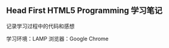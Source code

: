 Head First HTML5 Programming 学习笔记
-------------------------------------
记录学习过程中的代码和感想

学习环境：LAMP
浏览器：Google Chrome
